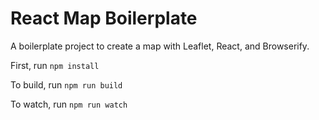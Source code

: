 React Map Boilerplate
==============

A boilerplate project to create a map with Leaflet, React, and Browserify.

First, run `npm install`

To build, run `npm run build`

To watch, run `npm run watch`

